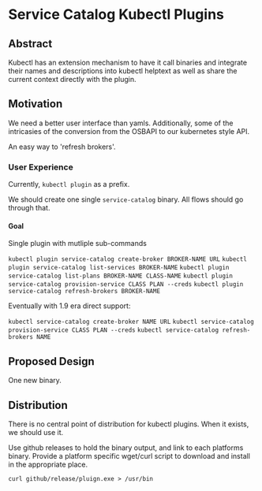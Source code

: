 # Service Catalog Kubectl Plugins

## Abstract

Kubectl has an extension mechanism to have it call binaries and
integrate their names and descriptions into kubectl helptext as well
as share the current context directly with the plugin.

## Motivation

We need a better user interface than yamls. Additionally, some of the
intricasies of the conversion from the OSBAPI to our kubernetes style
API.

An easy way to 'refresh brokers'. 

### User Experience

Currently, `kubectl plugin` as a prefix.

We should create one single `service-catalog` binary. All flows should go through that.

#### Goal

Single plugin with mutliple sub-commands

`kubectl plugin service-catalog create-broker BROKER-NAME URL`
`kubectl plugin service-catalog list-services BROKER-NAME`
`kubectl plugin service-catalog list-plans BROKER-NAME CLASS-NAME`
`kubectl plugin service-catalog provision-service CLASS PLAN --creds`
`kubectl plugin service-catalog refresh-brokers BROKER-NAME`

Eventually with 1.9 era direct support:

`kubectl service-catalog create-broker NAME URL`
`kubectl service-catalog provision-service CLASS PLAN --creds`
`kubectl service-catalog refresh-brokers NAME`

## Proposed Design

One new binary.

## Distribution
There is no central point of distribution for kubectl plugins. When it exists, we should use it.

Use github releases to hold the binary output, and link to each
platforms binary. Provide a platform specific wget/curl script to
download and install in the appropriate place.

`curl github/release/pluign.exe > /usr/bin`


